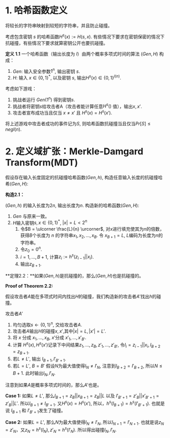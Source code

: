 # 1. 哈希函数定义

将较长的字符串映射到较短的字符串，并且防止碰撞。

考虑包含密钥 $s$ 的哈希函数$H^s(x):=H(s,x)$. 有些情况下要求在密钥保密的情况下抗碰撞，有些情况下要求就算密钥公开也要抗碰撞。

**定义 1.1** 一个哈希函数（输出长度为 $l$）由两个概率多项式时间的算法 $(Gen, H)$ 构成：

1. $Gen:$ 输入安全参数$1^n$, 输出密钥 $s$.
2. $H:$ 输入 $x \in \{0,1\}^*$, 以及密钥 $s$, 输出$H^s(x) \in \{0,1\}^{l(n)}$. 

考虑如下游戏：

1. 挑战者运行 $Gen(1^n)$ 得到密钥$s$.
2. 挑战者将密钥$s$给攻击者A（攻击者能计算任意$H^s()$ 值），输出$x,x'$.
3. 攻击者宣布成功当且仅当 $x \neq x'$ 且 $H^s(x) = H^s(x')$.

将上述游戏中攻击者成功的事件记为$S$, 则哈希函数抗碰撞当且仅当$Pr[S] \leq negl(n)$.

# 2. 定义域扩张：Merkle-Damgard Transform(MDT)

假设存在输入长度固定的抗碰撞哈希函数$(Gen,h)$, 构造任意输入长度的抗碰撞哈希$(Gen, H)$:

**构造2.1：**

$(Gen,h)$ 的输入长度为$2n$, 输出长度为$n$. 构造新的哈希函数$(Gen, H):$

1. $Gen$ 与原来一致。
2. $H$输入密钥$s, x \in  \{0,1\}^*$, $|x|=L < 2^n$
   1. 令$B = \ulcorner \frac{L}{n} \urcorner$,  对$x$进行填充使其为$n$的倍数，获得$B$个长度为 $n$ 的字符串$x_1, x_2,...,x_B$. 令 $x_{B+1} = L$, $L$编码为长度为$n$的字符串。
   2. 令$z_0=0^n$.
   3. $i=1,...,B+1$, 计算$z_i:=h^s(z_{i-1}||x_i)$.
   4. 输出$z_{B+1}$.

**定理2.2：**如果$(Gen, h)$是抗碰撞的，那么$(Gen,H)$也是抗碰撞的。

**Proof of Theorem 2.2:**  

假设攻击者$A$能在多项式时间内找出$H$的碰撞，我们构造新的攻击者$A'$找出$h$的碰撞。

攻击者$A'$

1. 均匀选取$s \leftarrow \{0,1\}^n$, 交给攻击者$A$.
2. 攻击者$A$输出$H$的碰撞$x,x'$,其中$|x|=L,|x'|=L'$.
3. 将 $x$ 分成 $x_1,..., x_B$, $x'$分成 $x'_1,...,x'_{B'}$.
4. 计算 $H^s(x), H^s(x')$记录下中间结果$z_1,...,z_B,z'_1,...,z'_{B'}$, 令$I_i=z_{i-1}||x_i, I_{B+2} = z_{B+1}$.
5. 若$L \neq L'$, 输出 $I_{B+1}, I'_{B'+1}$.
6. 若$L = L'$, $B = B'$ 假设$N$为最大值使得$I_N \neq I'_{N}$, 注意到$I_{B+2} = I'_{B+2}$, 所以$N \leq B+1$. 此时输出$I_N, I'_N$.

注意到如果$A$是概率多项式时间的，那么$A'$也是。

**Case 1:** 如果$L \neq L'$, 那么$I_{B+1} =z_{B}||x_{B+1} = z_{B}||L$ 以及 $I'_{B'+1}=z'_B||x'_{B'+1} = z'_B||L'$. 所以$I_{B+1} \neq I_{B'+1}$. 又$H^s(x)=H^s(x')$, 所以，$h^s(I_{B+1}) = h^s(I'_{B'+1})$. 也就是说 $I_{B+1}$ 和 $I'_{B'+1}$发生了碰撞。

**Case 2:** 如果$L=L'$, 那么$N$为最大值使得$I_N \neq I'_{N}$, 所以$I_{N+1} = I'_{N+1}$. 也就是说$z_{N} = z'_{N}$，又$z_N=h^s(I_N), z'_N=h^s(I'_N)$. 所以得出碰撞$I_N, I'_N$. 